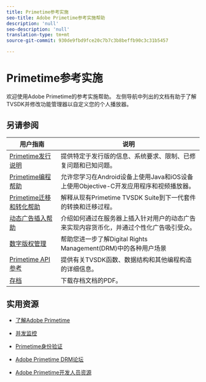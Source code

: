 ```yaml
---
title: Primetime参考实施
seo-title: Adobe Primetime参考实施帮助
description: 'null'
seo-description: 'null'
translation-type: tm+mt
source-git-commit: 930de9fbd9fce20c7b7c3b8beffb90c3c31b5457

---
```



# Primetime参考实施

欢迎使用Adobe Primetime的参考实施帮助。 左侧导航中列出的文档有助于了解TVSDK并修改功能管理器以自定义您的个人播放器。

## 另请参阅

| 用户指南 | 说明 |
|--- |--- |
| [Primetime发行说明](/help/release-notes/home.md) | 提供特定于发行版的信息、系统要求、限制、已修复问题和已知问题。 |
| [Primetime编程帮助](/help/programming/home.md) | 允许您学习在Android设备上使用Java和iOS设备上使用Objective-C开发应用程序和视频播放器。 |
| [Primetime迁移和转化帮助](/help/migration-guides/home.md) | 解释从现有Primetime TVSDK Suite到下一代套件的转换和迁移过程。 |
| [动态广告插入帮助](/help/dynamic-ad-insertion/home.md) | 介绍如何通过在服务器上插入针对用户的动态广告来实现内容货币化，并通过个性化广告吸引受众。 |
| [数字版权管理](/help/digital-rights-management/home.md) | 帮助您进一步了解Digital Rights Management(DRM)中的各种用户场景 |
| [Primetime API参考](/help/reference/api-references.md) | 提供有关TVSDK函数、数据结构和其他编程构造的详细信息。 |
| [存档](https://helpx.adobe.com/primetime/archives.html) | 下载存档文档的PDF。 |

## 实用资源

* [了解Adobe Primetime](https://www.adobe.com/in/marketing/primetime.html)

* [并发监控](https://tve.helpdocsonline.com/concurrency-monitoring-introduction)

* [Primetime身份验证](https://tve.helpdocsonline.com/home)

* [Adobe Primetime DRM论坛](https://forums.adobe.com/community/adobe_access)

* [Adobe Primetime开发人员资源](https://www.adobe.com/devnet/primetime.html)